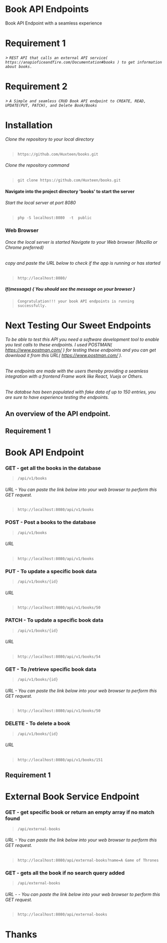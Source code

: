 # Book API Endpoints
Book API Endpoint with a seamless experience
# Requirement 1
###### > `REST API that calls an external API service( https://anapioficeandfire.com/Documentation#books ) to get information about books.`

# Requirement 2
###### > `A Simple and seamless CRUD Book API endpoint to CREATE, READ, UPDATE(PUT, PATCH), and Delete Book/Books`


# Installation

###### Clone the repository to your local directory
> `https://github.com/Huxteen/books.git`

###### Clone the repository command
> `git clone https://github.com/Huxteen/books.git`

#### Navigate into the project directory 'books' to start the server
###### Start the local server at port 8080
> `php -S localhost:8080  -t  public`

### Web Browser
###### Once the local server is started Navigate to your Web browser (Mozilla or Chrome preferred)
###### copy and paste the URL below to check if the app is running or has started
> `http://localhost:8080/`

##### If(message) { You should see the message on your browser }
> `Congratulation!!! your book API endpoints is running successfully.`




# Next Testing Our Sweet Endpoints


###### To be able to test this API you need a software development tool to enable you test calls to these endpoints. I used POSTMAN( https://www.postman.com/ ) for testing these endpoints and you can get download it from this URL( https://www.postman.com/ ).

###### The endpoints are made with the users thereby providing a seamless integration with a frontend Frame work like React, Vuejs or Others.

###### The databse has been populated with fake data of up to 150 entries, you are sure to have experience testing the endpoints.


## An overview of the API endpoint.

## Requirement 1

# Book API Endpoint
### GET - get all the books in the database
  > `/api/v1/books`
  ###### URL - You can paste the link below into your web browser to perform this GET request.
  > `http://localhost:8080/api/v1/books`

### POST - Post a books to the database
  > `/api/v1/books`
  ###### URL
  > `http://localhost:8080/api/v1/books`

### PUT - To update a specific book data
  > `/api/v1/books/{id}`
  ###### URL
  > `http://localhost:8080/api/v1/books/50`


### PATCH - To update a specific book data
  > `/api/v1/books/{id}`
  ###### URL
  > `http://localhost:8080/api/v1/books/54`


### GET - To /retrieve specific book data
  > `/api/v1/books/{id}`
  ###### URL - You can paste the link below into your web browser to perform this GET request.
  > `http://localhost:8080/api/v1/books/50`


### DELETE - To delete a book
  > `/api/v1/books/{id}`
  ###### URL
  > `http://localhost:8080/api/v1/books/151`




## Requirement 1
# External Book Service Endpoint
### GET - get specific book or return an empty array if no match found
  > `/api/external-books`
###### URL - You can paste the link below into your web browser to perform this GET request.
  > `http://localhost:8080/api/external-books?name=A Game of Thrones`


### GET - gets all the book if no search query added
> `/api/external-books`
###### URL - - You can paste the link below into your web browser to perform this GET request.
  > `http://localhost:8080/api/external-books`







# Thanks
